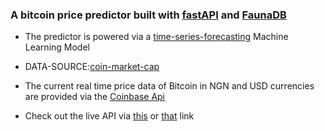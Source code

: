 ### A bitcoin price predictor built with [fastAPI](https://fastapi.tiangolo.com/) and [FaunaDB](https://fauna.com/) 

* The predictor is powered via a [time-series-forecasting](https://en.wikipedia.org/wiki/Time_series) Machine Learning Model


* DATA-SOURCE:[coin-market-cap](https://coinmarketcap.com/currencies/bitcoin/historical-data/)


* The current real time price data of Bitcoin in NGN and USD currencies are provided via the [Coinbase Api](https://developers.coinbase.com/docs/wallet/guides/price-data)

* Check out the live API via [this](https://bitfast.herokuapp.com/docs) or [that](https://bitfast.herokuapp.com/redoc) link
